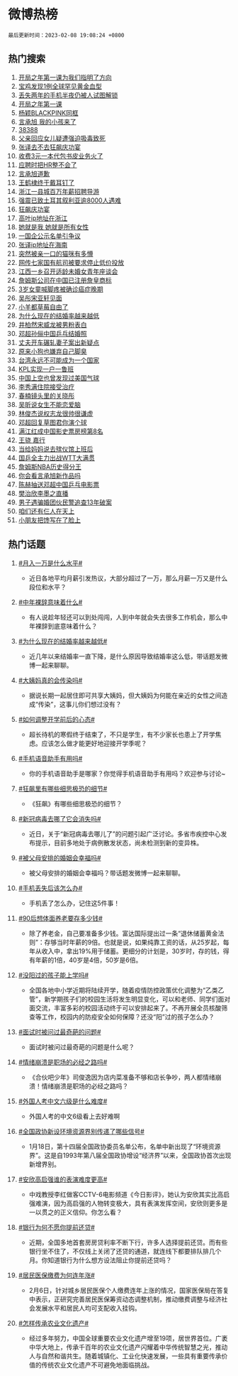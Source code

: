 # 微博热榜

`最后更新时间：2023-02-08 19:08:24 +0800`

## 热门搜索

1. [开局之年第一课为我们指明了方向](https://m.weibo.cn/search?containerid=100103type%3D1%26t%3D10%26q%3D%23%E5%BC%80%E5%B1%80%E4%B9%8B%E5%B9%B4%E7%AC%AC%E4%B8%80%E8%AF%BE%E4%B8%BA%E6%88%91%E4%BB%AC%E6%8C%87%E6%98%8E%E4%BA%86%E6%96%B9%E5%90%91%23&stream_entry_id=51&isnewpage=1&extparam=seat%3D1%26cate%3D10103%26pos%3D0%26filter_type%3Drealtimehot%26dgr%3D0%26stream_entry_id%3D51%26c_type%3D51%26display_time%3D1675854503%26pre_seqid%3D1675854011497026562204&luicode=10000011&lfid=106003type%253D25%2526t%253D3%2526disable_hot%253D1%2526filter_type%253Drealtimehot)
1. [宝鸡发现1例全球罕见黄金血型](https://m.weibo.cn/search?containerid=100103type%3D1%26t%3D10%26q%3D%23%E5%AE%9D%E9%B8%A1%E5%8F%91%E7%8E%B01%E4%BE%8B%E5%85%A8%E7%90%83%E7%BD%95%E8%A7%81%E9%BB%84%E9%87%91%E8%A1%80%E5%9E%8B%23&stream_entry_id=31&isnewpage=1&extparam=seat%3D1%26cate%3D5001%26q%3D%2523%25E5%25AE%259D%25E9%25B8%25A1%25E5%258F%2591%25E7%258E%25B01%25E4%25BE%258B%25E5%2585%25A8%25E7%2590%2583%25E7%25BD%2595%25E8%25A7%2581%25E9%25BB%2584%25E9%2587%2591%25E8%25A1%2580%25E5%259E%258B%2523%26filter_type%3Drealtimehot%26band_rank%3D1%26realpos%3D1%26lcate%3D5001%26dgr%3D0%26flag%3D2%26c_type%3D31%26stream_entry_id%3D31%26pos%3D0%26display_time%3D1675854503%26pre_seqid%3D1675854011497026562204&luicode=10000011&lfid=106003type%253D25%2526t%253D3%2526disable_hot%253D1%2526filter_type%253Drealtimehot)
1. [丢失两年的手机半夜仍被人试图解锁](https://m.weibo.cn/search?containerid=100103type%3D1%26t%3D10%26q%3D%23%E4%B8%A2%E5%A4%B1%E4%B8%A4%E5%B9%B4%E7%9A%84%E6%89%8B%E6%9C%BA%E5%8D%8A%E5%A4%9C%E4%BB%8D%E8%A2%AB%E4%BA%BA%E8%AF%95%E5%9B%BE%E8%A7%A3%E9%94%81%23&stream_entry_id=31&isnewpage=1&extparam=seat%3D1%26cate%3D5001%26q%3D%2523%25E4%25B8%25A2%25E5%25A4%25B1%25E4%25B8%25A4%25E5%25B9%25B4%25E7%259A%2584%25E6%2589%258B%25E6%259C%25BA%25E5%258D%258A%25E5%25A4%259C%25E4%25BB%258D%25E8%25A2%25AB%25E4%25BA%25BA%25E8%25AF%2595%25E5%259B%25BE%25E8%25A7%25A3%25E9%2594%2581%2523%26filter_type%3Drealtimehot%26band_rank%3D2%26realpos%3D2%26lcate%3D5001%26dgr%3D0%26flag%3D2%26c_type%3D31%26stream_entry_id%3D31%26pos%3D1%26display_time%3D1675854503%26pre_seqid%3D1675854011497026562204&luicode=10000011&lfid=106003type%253D25%2526t%253D3%2526disable_hot%253D1%2526filter_type%253Drealtimehot)
1. [开局之年第一课](https://m.weibo.cn/search?containerid=100103type%3D1%26t%3D10%26q%3D%23%E5%BC%80%E5%B1%80%E4%B9%8B%E5%B9%B4%E7%AC%AC%E4%B8%80%E8%AF%BE%23&stream_entry_id=31&isnewpage=1&extparam=seat%3D1%26cate%3D5001%26q%3D%2523%25E5%25BC%2580%25E5%25B1%2580%25E4%25B9%258B%25E5%25B9%25B4%25E7%25AC%25AC%25E4%25B8%2580%25E8%25AF%25BE%2523%26filter_type%3Drealtimehot%26band_rank%3D3%26realpos%3D3%26lcate%3D5001%26dgr%3D0%26flag%3D0%26c_type%3D31%26stream_entry_id%3D31%26pos%3D2%26display_time%3D1675854503%26pre_seqid%3D1675854011497026562204&luicode=10000011&lfid=106003type%253D25%2526t%253D3%2526disable_hot%253D1%2526filter_type%253Drealtimehot)
1. [杨颖BLACKPINK同框](https://m.weibo.cn/search?containerid=100103type%3D1%26t%3D10%26q%3D%23%E6%9D%A8%E9%A2%96BLACKPINK%E5%90%8C%E6%A1%86%23&stream_entry_id=31&isnewpage=1&extparam=seat%3D1%26cate%3D5001%26q%3D%2523%25E6%259D%25A8%25E9%25A2%2596BLACKPINK%25E5%2590%258C%25E6%25A1%2586%2523%26filter_type%3Drealtimehot%26band_rank%3D4%26realpos%3D4%26lcate%3D5001%26dgr%3D0%26flag%3D0%26c_type%3D31%26stream_entry_id%3D31%26pos%3D3%26display_time%3D1675854503%26pre_seqid%3D1675854011497026562204&luicode=10000011&lfid=106003type%253D25%2526t%253D3%2526disable_hot%253D1%2526filter_type%253Drealtimehot)
1. [言承旭 我的小孩来了](https://m.weibo.cn/search?containerid=100103type%3D1%26t%3D10%26q%3D%E8%A8%80%E6%89%BF%E6%97%AD+%E6%88%91%E7%9A%84%E5%B0%8F%E5%AD%A9%E6%9D%A5%E4%BA%86&stream_entry_id=31&isnewpage=1&extparam=seat%3D1%26cate%3D5001%26q%3D%25E8%25A8%2580%25E6%2589%25BF%25E6%2597%25AD%2520%25E6%2588%2591%25E7%259A%2584%25E5%25B0%258F%25E5%25AD%25A9%25E6%259D%25A5%25E4%25BA%2586%26filter_type%3Drealtimehot%26band_rank%3D5%26realpos%3D5%26lcate%3D5001%26dgr%3D0%26flag%3D2%26c_type%3D31%26stream_entry_id%3D31%26pos%3D4%26display_time%3D1675854503%26pre_seqid%3D1675854011497026562204&luicode=10000011&lfid=106003type%253D25%2526t%253D3%2526disable_hot%253D1%2526filter_type%253Drealtimehot)
1. [38388](https://m.weibo.cn/search?containerid=100103type%3D1%26t%3D10%26q%3D38388&stream_entry_id=31&isnewpage=1&extparam=seat%3D1%26cate%3D5001%26q%3D38388%26filter_type%3Drealtimehot%26band_rank%3D6%26realpos%3D6%26lcate%3D5001%26dgr%3D0%26flag%3D16%26c_type%3D31%26stream_entry_id%3D31%26pos%3D5%26display_time%3D1675854503%26pre_seqid%3D1675854011497026562204&luicode=10000011&lfid=106003type%253D25%2526t%253D3%2526disable_hot%253D1%2526filter_type%253Drealtimehot)
1. [父亲回应女儿疑遭强迫吸毒致死](https://m.weibo.cn/search?containerid=100103type%3D1%26t%3D10%26q%3D%23%E7%88%B6%E4%BA%B2%E5%9B%9E%E5%BA%94%E5%A5%B3%E5%84%BF%E7%96%91%E9%81%AD%E5%BC%BA%E8%BF%AB%E5%90%B8%E6%AF%92%E8%87%B4%E6%AD%BB%23&stream_entry_id=31&isnewpage=1&extparam=seat%3D1%26cate%3D5001%26q%3D%2523%25E7%2588%25B6%25E4%25BA%25B2%25E5%259B%259E%25E5%25BA%2594%25E5%25A5%25B3%25E5%2584%25BF%25E7%2596%2591%25E9%2581%25AD%25E5%25BC%25BA%25E8%25BF%25AB%25E5%2590%25B8%25E6%25AF%2592%25E8%2587%25B4%25E6%25AD%25BB%2523%26filter_type%3Drealtimehot%26band_rank%3D7%26realpos%3D7%26lcate%3D5001%26dgr%3D0%26flag%3D1%26c_type%3D31%26stream_entry_id%3D31%26pos%3D6%26display_time%3D1675854503%26pre_seqid%3D1675854011497026562204&luicode=10000011&lfid=106003type%253D25%2526t%253D3%2526disable_hot%253D1%2526filter_type%253Drealtimehot)
1. [张译去不去狂飙庆功宴](https://m.weibo.cn/search?containerid=100103type%3D1%26t%3D10%26q%3D%23%E5%BC%A0%E8%AF%91%E5%8E%BB%E4%B8%8D%E5%8E%BB%E7%8B%82%E9%A3%99%E5%BA%86%E5%8A%9F%E5%AE%B4%23&stream_entry_id=31&isnewpage=1&extparam=seat%3D1%26cate%3D5001%26q%3D%2523%25E5%25BC%25A0%25E8%25AF%2591%25E5%258E%25BB%25E4%25B8%258D%25E5%258E%25BB%25E7%258B%2582%25E9%25A3%2599%25E5%25BA%2586%25E5%258A%259F%25E5%25AE%25B4%2523%26filter_type%3Drealtimehot%26band_rank%3D8%26realpos%3D8%26lcate%3D5001%26dgr%3D0%26flag%3D0%26c_type%3D31%26stream_entry_id%3D31%26pos%3D7%26display_time%3D1675854503%26pre_seqid%3D1675854011497026562204&luicode=10000011&lfid=106003type%253D25%2526t%253D3%2526disable_hot%253D1%2526filter_type%253Drealtimehot)
1. [收费3元一本代包书皮业务火了](https://m.weibo.cn/search?containerid=100103type%3D1%26t%3D10%26q%3D%23%E6%94%B6%E8%B4%B93%E5%85%83%E4%B8%80%E6%9C%AC%E4%BB%A3%E5%8C%85%E4%B9%A6%E7%9A%AE%E4%B8%9A%E5%8A%A1%E7%81%AB%E4%BA%86%23&stream_entry_id=31&isnewpage=1&extparam=seat%3D1%26cate%3D5001%26q%3D%2523%25E6%2594%25B6%25E8%25B4%25B93%25E5%2585%2583%25E4%25B8%2580%25E6%259C%25AC%25E4%25BB%25A3%25E5%258C%2585%25E4%25B9%25A6%25E7%259A%25AE%25E4%25B8%259A%25E5%258A%25A1%25E7%2581%25AB%25E4%25BA%2586%2523%26filter_type%3Drealtimehot%26band_rank%3D9%26realpos%3D9%26lcate%3D5001%26dgr%3D0%26flag%3D0%26c_type%3D31%26stream_entry_id%3D31%26pos%3D8%26display_time%3D1675854503%26pre_seqid%3D1675854011497026562204&luicode=10000011&lfid=106003type%253D25%2526t%253D3%2526disable_hot%253D1%2526filter_type%253Drealtimehot)
1. [应聘时把HR整不会了](https://m.weibo.cn/search?containerid=100103type%3D1%26t%3D10%26q%3D%23%E5%BA%94%E8%81%98%E6%97%B6%E6%8A%8AHR%E6%95%B4%E4%B8%8D%E4%BC%9A%E4%BA%86%23&stream_entry_id=31&isnewpage=1&extparam=seat%3D1%26cate%3D5001%26q%3D%2523%25E5%25BA%2594%25E8%2581%2598%25E6%2597%25B6%25E6%258A%258AHR%25E6%2595%25B4%25E4%25B8%258D%25E4%25BC%259A%25E4%25BA%2586%2523%26filter_type%3Drealtimehot%26band_rank%3D10%26realpos%3D10%26lcate%3D5001%26dgr%3D0%26flag%3D1%26c_type%3D31%26stream_entry_id%3D31%26pos%3D9%26display_time%3D1675854503%26pre_seqid%3D1675854011497026562204&luicode=10000011&lfid=106003type%253D25%2526t%253D3%2526disable_hot%253D1%2526filter_type%253Drealtimehot)
1. [言承旭道歉](https://m.weibo.cn/search?containerid=100103type%3D1%26t%3D10%26q%3D%23%E8%A8%80%E6%89%BF%E6%97%AD%E9%81%93%E6%AD%89%23&stream_entry_id=31&isnewpage=1&extparam=seat%3D1%26cate%3D5001%26q%3D%2523%25E8%25A8%2580%25E6%2589%25BF%25E6%2597%25AD%25E9%2581%2593%25E6%25AD%2589%2523%26filter_type%3Drealtimehot%26band_rank%3D11%26realpos%3D11%26lcate%3D5001%26dgr%3D0%26flag%3D1%26c_type%3D31%26stream_entry_id%3D31%26pos%3D10%26display_time%3D1675854503%26pre_seqid%3D1675854011497026562204&luicode=10000011&lfid=106003type%253D25%2526t%253D3%2526disable_hot%253D1%2526filter_type%253Drealtimehot)
1. [王鹤棣终于戴耳钉了](https://m.weibo.cn/search?containerid=100103type%3D1%26t%3D10%26q%3D%23%E7%8E%8B%E9%B9%A4%E6%A3%A3%E7%BB%88%E4%BA%8E%E6%88%B4%E8%80%B3%E9%92%89%E4%BA%86%23&stream_entry_id=31&isnewpage=1&extparam=seat%3D1%26cate%3D5001%26q%3D%2523%25E7%258E%258B%25E9%25B9%25A4%25E6%25A3%25A3%25E7%25BB%2588%25E4%25BA%258E%25E6%2588%25B4%25E8%2580%25B3%25E9%2592%2589%25E4%25BA%2586%2523%26filter_type%3Drealtimehot%26band_rank%3D12%26realpos%3D12%26lcate%3D5001%26dgr%3D0%26flag%3D1%26c_type%3D31%26stream_entry_id%3D31%26pos%3D11%26display_time%3D1675854503%26pre_seqid%3D1675854011497026562204&luicode=10000011&lfid=106003type%253D25%2526t%253D3%2526disable_hot%253D1%2526filter_type%253Drealtimehot)
1. [浙江一县城百万年薪招聘导游](https://m.weibo.cn/search?containerid=100103type%3D1%26t%3D10%26q%3D%23%E6%B5%99%E6%B1%9F%E4%B8%80%E5%8E%BF%E5%9F%8E%E7%99%BE%E4%B8%87%E5%B9%B4%E8%96%AA%E6%8B%9B%E8%81%98%E5%AF%BC%E6%B8%B8%23&stream_entry_id=31&isnewpage=1&extparam=seat%3D1%26cate%3D5001%26q%3D%2523%25E6%25B5%2599%25E6%25B1%259F%25E4%25B8%2580%25E5%258E%25BF%25E5%259F%258E%25E7%2599%25BE%25E4%25B8%2587%25E5%25B9%25B4%25E8%2596%25AA%25E6%258B%259B%25E8%2581%2598%25E5%25AF%25BC%25E6%25B8%25B8%2523%26filter_type%3Drealtimehot%26band_rank%3D13%26realpos%3D13%26lcate%3D5001%26dgr%3D0%26flag%3D1%26c_type%3D31%26stream_entry_id%3D31%26pos%3D12%26display_time%3D1675854503%26pre_seqid%3D1675854011497026562204&luicode=10000011&lfid=106003type%253D25%2526t%253D3%2526disable_hot%253D1%2526filter_type%253Drealtimehot)
1. [强震已致土耳其叙利亚逾8000人遇难](https://m.weibo.cn/search?containerid=100103type%3D1%26t%3D10%26q%3D%23%E5%BC%BA%E9%9C%87%E5%B7%B2%E8%87%B4%E5%9C%9F%E8%80%B3%E5%85%B6%E5%8F%99%E5%88%A9%E4%BA%9A%E9%80%BE8000%E4%BA%BA%E9%81%87%E9%9A%BE%23&stream_entry_id=31&isnewpage=1&extparam=seat%3D1%26cate%3D5001%26q%3D%2523%25E5%25BC%25BA%25E9%259C%2587%25E5%25B7%25B2%25E8%2587%25B4%25E5%259C%259F%25E8%2580%25B3%25E5%2585%25B6%25E5%258F%2599%25E5%2588%25A9%25E4%25BA%259A%25E9%2580%25BE8000%25E4%25BA%25BA%25E9%2581%2587%25E9%259A%25BE%2523%26filter_type%3Drealtimehot%26band_rank%3D14%26realpos%3D14%26lcate%3D5001%26dgr%3D0%26flag%3D0%26c_type%3D31%26stream_entry_id%3D31%26pos%3D13%26display_time%3D1675854503%26pre_seqid%3D1675854011497026562204&luicode=10000011&lfid=106003type%253D25%2526t%253D3%2526disable_hot%253D1%2526filter_type%253Drealtimehot)
1. [狂飙庆功宴](https://m.weibo.cn/search?containerid=100103type%3D1%26t%3D10%26q%3D%23%E7%8B%82%E9%A3%99%E5%BA%86%E5%8A%9F%E5%AE%B4%23&stream_entry_id=31&isnewpage=1&extparam=seat%3D1%26cate%3D5001%26q%3D%2523%25E7%258B%2582%25E9%25A3%2599%25E5%25BA%2586%25E5%258A%259F%25E5%25AE%25B4%2523%26filter_type%3Drealtimehot%26band_rank%3D15%26realpos%3D15%26lcate%3D5001%26dgr%3D0%26flag%3D2%26c_type%3D31%26stream_entry_id%3D31%26pos%3D14%26display_time%3D1675854503%26pre_seqid%3D1675854011497026562204&luicode=10000011&lfid=106003type%253D25%2526t%253D3%2526disable_hot%253D1%2526filter_type%253Drealtimehot)
1. [高叶ip地址在浙江](https://m.weibo.cn/search?containerid=100103type%3D1%26t%3D10%26q%3D%23%E9%AB%98%E5%8F%B6ip%E5%9C%B0%E5%9D%80%E5%9C%A8%E6%B5%99%E6%B1%9F%23&stream_entry_id=31&isnewpage=1&extparam=seat%3D1%26cate%3D5001%26q%3D%2523%25E9%25AB%2598%25E5%258F%25B6ip%25E5%259C%25B0%25E5%259D%2580%25E5%259C%25A8%25E6%25B5%2599%25E6%25B1%259F%2523%26filter_type%3Drealtimehot%26band_rank%3D16%26realpos%3D16%26lcate%3D5001%26dgr%3D0%26flag%3D1%26c_type%3D31%26stream_entry_id%3D31%26pos%3D15%26display_time%3D1675854503%26pre_seqid%3D1675854011497026562204&luicode=10000011&lfid=106003type%253D25%2526t%253D3%2526disable_hot%253D1%2526filter_type%253Drealtimehot)
1. [她就是我 她就是所有女性](https://m.weibo.cn/search?containerid=100103type%3D1%26t%3D10%26q%3D%E5%A5%B9%E5%B0%B1%E6%98%AF%E6%88%91+%E5%A5%B9%E5%B0%B1%E6%98%AF%E6%89%80%E6%9C%89%E5%A5%B3%E6%80%A7&stream_entry_id=31&isnewpage=1&extparam=seat%3D1%26cate%3D5001%26q%3D%25E5%25A5%25B9%25E5%25B0%25B1%25E6%2598%25AF%25E6%2588%2591%2520%25E5%25A5%25B9%25E5%25B0%25B1%25E6%2598%25AF%25E6%2589%2580%25E6%259C%2589%25E5%25A5%25B3%25E6%2580%25A7%26filter_type%3Drealtimehot%26band_rank%3D17%26realpos%3D17%26lcate%3D5001%26dgr%3D0%26flag%3D0%26c_type%3D31%26stream_entry_id%3D31%26pos%3D16%26display_time%3D1675854503%26pre_seqid%3D1675854011497026562204&luicode=10000011&lfid=106003type%253D25%2526t%253D3%2526disable_hot%253D1%2526filter_type%253Drealtimehot)
1. [一国企公示名单引争议](https://m.weibo.cn/search?containerid=100103type%3D1%26t%3D10%26q%3D%23%E4%B8%80%E5%9B%BD%E4%BC%81%E5%85%AC%E7%A4%BA%E5%90%8D%E5%8D%95%E5%BC%95%E4%BA%89%E8%AE%AE%23&stream_entry_id=31&isnewpage=1&extparam=seat%3D1%26cate%3D5001%26q%3D%2523%25E4%25B8%2580%25E5%259B%25BD%25E4%25BC%2581%25E5%2585%25AC%25E7%25A4%25BA%25E5%2590%258D%25E5%258D%2595%25E5%25BC%2595%25E4%25BA%2589%25E8%25AE%25AE%2523%26filter_type%3Drealtimehot%26band_rank%3D18%26realpos%3D18%26lcate%3D5001%26dgr%3D0%26flag%3D0%26c_type%3D31%26stream_entry_id%3D31%26pos%3D17%26display_time%3D1675854503%26pre_seqid%3D1675854011497026562204&luicode=10000011&lfid=106003type%253D25%2526t%253D3%2526disable_hot%253D1%2526filter_type%253Drealtimehot)
1. [张译ip地址在海南](https://m.weibo.cn/search?containerid=100103type%3D1%26t%3D10%26q%3D%23%E5%BC%A0%E8%AF%91ip%E5%9C%B0%E5%9D%80%E5%9C%A8%E6%B5%B7%E5%8D%97%23&stream_entry_id=31&isnewpage=1&extparam=seat%3D1%26cate%3D5001%26q%3D%2523%25E5%25BC%25A0%25E8%25AF%2591ip%25E5%259C%25B0%25E5%259D%2580%25E5%259C%25A8%25E6%25B5%25B7%25E5%258D%2597%2523%26filter_type%3Drealtimehot%26band_rank%3D19%26realpos%3D19%26lcate%3D5001%26dgr%3D0%26flag%3D0%26c_type%3D31%26stream_entry_id%3D31%26pos%3D18%26display_time%3D1675854503%26pre_seqid%3D1675854011497026562204&luicode=10000011&lfid=106003type%253D25%2526t%253D3%2526disable_hot%253D1%2526filter_type%253Drealtimehot)
1. [突然被亲一口的猫咪有多懵](https://m.weibo.cn/search?containerid=100103type%3D1%26t%3D10%26q%3D%23%E7%AA%81%E7%84%B6%E8%A2%AB%E4%BA%B2%E4%B8%80%E5%8F%A3%E7%9A%84%E7%8C%AB%E5%92%AA%E6%9C%89%E5%A4%9A%E6%87%B5%23&stream_entry_id=31&isnewpage=1&extparam=seat%3D1%26cate%3D5001%26q%3D%2523%25E7%25AA%2581%25E7%2584%25B6%25E8%25A2%25AB%25E4%25BA%25B2%25E4%25B8%2580%25E5%258F%25A3%25E7%259A%2584%25E7%258C%25AB%25E5%2592%25AA%25E6%259C%2589%25E5%25A4%259A%25E6%2587%25B5%2523%26filter_type%3Drealtimehot%26band_rank%3D20%26realpos%3D20%26lcate%3D5001%26dgr%3D0%26flag%3D0%26c_type%3D31%26stream_entry_id%3D31%26pos%3D19%26display_time%3D1675854503%26pre_seqid%3D1675854011497026562204&luicode=10000011&lfid=106003type%253D25%2526t%253D3%2526disable_hot%253D1%2526filter_type%253Drealtimehot)
1. [网传七家国有航司被要求停止低价投放](https://m.weibo.cn/search?containerid=100103type%3D1%26t%3D10%26q%3D%23%E7%BD%91%E4%BC%A0%E4%B8%83%E5%AE%B6%E5%9B%BD%E6%9C%89%E8%88%AA%E5%8F%B8%E8%A2%AB%E8%A6%81%E6%B1%82%E5%81%9C%E6%AD%A2%E4%BD%8E%E4%BB%B7%E6%8A%95%E6%94%BE%23&stream_entry_id=31&isnewpage=1&extparam=seat%3D1%26cate%3D5001%26q%3D%2523%25E7%25BD%2591%25E4%25BC%25A0%25E4%25B8%2583%25E5%25AE%25B6%25E5%259B%25BD%25E6%259C%2589%25E8%2588%25AA%25E5%258F%25B8%25E8%25A2%25AB%25E8%25A6%2581%25E6%25B1%2582%25E5%2581%259C%25E6%25AD%25A2%25E4%25BD%258E%25E4%25BB%25B7%25E6%258A%2595%25E6%2594%25BE%2523%26filter_type%3Drealtimehot%26band_rank%3D21%26realpos%3D21%26lcate%3D5001%26dgr%3D0%26flag%3D0%26c_type%3D31%26stream_entry_id%3D31%26pos%3D20%26display_time%3D1675854503%26pre_seqid%3D1675854011497026562204&luicode=10000011&lfid=106003type%253D25%2526t%253D3%2526disable_hot%253D1%2526filter_type%253Drealtimehot)
1. [江西一乡召开适龄未婚女青年座谈会](https://m.weibo.cn/search?containerid=100103type%3D1%26t%3D10%26q%3D%23%E6%B1%9F%E8%A5%BF%E4%B8%80%E4%B9%A1%E5%8F%AC%E5%BC%80%E9%80%82%E9%BE%84%E6%9C%AA%E5%A9%9A%E5%A5%B3%E9%9D%92%E5%B9%B4%E5%BA%A7%E8%B0%88%E4%BC%9A%23&stream_entry_id=31&isnewpage=1&extparam=seat%3D1%26cate%3D5001%26q%3D%2523%25E6%25B1%259F%25E8%25A5%25BF%25E4%25B8%2580%25E4%25B9%25A1%25E5%258F%25AC%25E5%25BC%2580%25E9%2580%2582%25E9%25BE%2584%25E6%259C%25AA%25E5%25A9%259A%25E5%25A5%25B3%25E9%259D%2592%25E5%25B9%25B4%25E5%25BA%25A7%25E8%25B0%2588%25E4%25BC%259A%2523%26filter_type%3Drealtimehot%26band_rank%3D22%26realpos%3D22%26lcate%3D5001%26dgr%3D0%26flag%3D1%26c_type%3D31%26stream_entry_id%3D31%26pos%3D21%26display_time%3D1675854503%26pre_seqid%3D1675854011497026562204&luicode=10000011&lfid=106003type%253D25%2526t%253D3%2526disable_hot%253D1%2526filter_type%253Drealtimehot)
1. [詹姆斯公司在中国已注册詹皇商标](https://m.weibo.cn/search?containerid=100103type%3D1%26t%3D10%26q%3D%23%E8%A9%B9%E5%A7%86%E6%96%AF%E5%85%AC%E5%8F%B8%E5%9C%A8%E4%B8%AD%E5%9B%BD%E5%B7%B2%E6%B3%A8%E5%86%8C%E8%A9%B9%E7%9A%87%E5%95%86%E6%A0%87%23&stream_entry_id=31&isnewpage=1&extparam=seat%3D1%26cate%3D5001%26q%3D%2523%25E8%25A9%25B9%25E5%25A7%2586%25E6%2596%25AF%25E5%2585%25AC%25E5%258F%25B8%25E5%259C%25A8%25E4%25B8%25AD%25E5%259B%25BD%25E5%25B7%25B2%25E6%25B3%25A8%25E5%2586%258C%25E8%25A9%25B9%25E7%259A%2587%25E5%2595%2586%25E6%25A0%2587%2523%26filter_type%3Drealtimehot%26band_rank%3D23%26realpos%3D23%26lcate%3D5001%26dgr%3D0%26flag%3D0%26c_type%3D31%26stream_entry_id%3D31%26pos%3D22%26display_time%3D1675854503%26pre_seqid%3D1675854011497026562204&luicode=10000011&lfid=106003type%253D25%2526t%253D3%2526disable_hot%253D1%2526filter_type%253Drealtimehot)
1. [3岁女童喊脚疼被确诊癌症晚期](https://m.weibo.cn/search?containerid=100103type%3D1%26t%3D10%26q%3D%233%E5%B2%81%E5%A5%B3%E7%AB%A5%E5%96%8A%E8%84%9A%E7%96%BC%E8%A2%AB%E7%A1%AE%E8%AF%8A%E7%99%8C%E7%97%87%E6%99%9A%E6%9C%9F%23&stream_entry_id=31&isnewpage=1&extparam=seat%3D1%26cate%3D5001%26q%3D%25233%25E5%25B2%2581%25E5%25A5%25B3%25E7%25AB%25A5%25E5%2596%258A%25E8%2584%259A%25E7%2596%25BC%25E8%25A2%25AB%25E7%25A1%25AE%25E8%25AF%258A%25E7%2599%258C%25E7%2597%2587%25E6%2599%259A%25E6%259C%259F%2523%26filter_type%3Drealtimehot%26band_rank%3D24%26realpos%3D24%26lcate%3D5001%26dgr%3D0%26flag%3D2%26c_type%3D31%26stream_entry_id%3D31%26pos%3D23%26display_time%3D1675854503%26pre_seqid%3D1675854011497026562204&luicode=10000011&lfid=106003type%253D25%2526t%253D3%2526disable_hot%253D1%2526filter_type%253Drealtimehot)
1. [吴彤宋亚轩见面](https://m.weibo.cn/search?containerid=100103type%3D1%26t%3D10%26q%3D%23%E5%90%B4%E5%BD%A4%E5%AE%8B%E4%BA%9A%E8%BD%A9%E8%A7%81%E9%9D%A2%23&stream_entry_id=31&isnewpage=1&extparam=seat%3D1%26cate%3D5001%26q%3D%2523%25E5%2590%25B4%25E5%25BD%25A4%25E5%25AE%258B%25E4%25BA%259A%25E8%25BD%25A9%25E8%25A7%2581%25E9%259D%25A2%2523%26filter_type%3Drealtimehot%26band_rank%3D25%26realpos%3D25%26lcate%3D5001%26dgr%3D0%26flag%3D0%26c_type%3D31%26stream_entry_id%3D31%26pos%3D24%26display_time%3D1675854503%26pre_seqid%3D1675854011497026562204&luicode=10000011&lfid=106003type%253D25%2526t%253D3%2526disable_hot%253D1%2526filter_type%253Drealtimehot)
1. [小羊都草莓自由了](https://m.weibo.cn/search?containerid=100103type%3D1%26t%3D10%26q%3D%23%E5%B0%8F%E7%BE%8A%E9%83%BD%E8%8D%89%E8%8E%93%E8%87%AA%E7%94%B1%E4%BA%86%23&stream_entry_id=31&isnewpage=1&extparam=seat%3D1%26cate%3D5001%26q%3D%2523%25E5%25B0%258F%25E7%25BE%258A%25E9%2583%25BD%25E8%258D%2589%25E8%258E%2593%25E8%2587%25AA%25E7%2594%25B1%25E4%25BA%2586%2523%26filter_type%3Drealtimehot%26band_rank%3D26%26realpos%3D26%26lcate%3D5001%26dgr%3D0%26flag%3D1%26c_type%3D31%26stream_entry_id%3D31%26pos%3D25%26display_time%3D1675854503%26pre_seqid%3D1675854011497026562204&luicode=10000011&lfid=106003type%253D25%2526t%253D3%2526disable_hot%253D1%2526filter_type%253Drealtimehot)
1. [为什么现在的结婚率越来越低](https://m.weibo.cn/search?containerid=100103type%3D1%26t%3D10%26q%3D%23%E4%B8%BA%E4%BB%80%E4%B9%88%E7%8E%B0%E5%9C%A8%E7%9A%84%E7%BB%93%E5%A9%9A%E7%8E%87%E8%B6%8A%E6%9D%A5%E8%B6%8A%E4%BD%8E%23&stream_entry_id=31&isnewpage=1&extparam=seat%3D1%26cate%3D5001%26q%3D%2523%25E4%25B8%25BA%25E4%25BB%2580%25E4%25B9%2588%25E7%258E%25B0%25E5%259C%25A8%25E7%259A%2584%25E7%25BB%2593%25E5%25A9%259A%25E7%258E%2587%25E8%25B6%258A%25E6%259D%25A5%25E8%25B6%258A%25E4%25BD%258E%2523%26filter_type%3Drealtimehot%26band_rank%3D27%26realpos%3D27%26lcate%3D5001%26dgr%3D0%26flag%3D0%26c_type%3D31%26stream_entry_id%3D31%26pos%3D26%26display_time%3D1675854503%26pre_seqid%3D1675854011497026562204&luicode=10000011&lfid=106003type%253D25%2526t%253D3%2526disable_hot%253D1%2526filter_type%253Drealtimehot)
1. [井柏然宋威龙被男粉表白](https://m.weibo.cn/search?containerid=100103type%3D1%26t%3D10%26q%3D%23%E4%BA%95%E6%9F%8F%E7%84%B6%E5%AE%8B%E5%A8%81%E9%BE%99%E8%A2%AB%E7%94%B7%E7%B2%89%E8%A1%A8%E7%99%BD%23&stream_entry_id=31&isnewpage=1&extparam=seat%3D1%26cate%3D5001%26q%3D%2523%25E4%25BA%2595%25E6%259F%258F%25E7%2584%25B6%25E5%25AE%258B%25E5%25A8%2581%25E9%25BE%2599%25E8%25A2%25AB%25E7%2594%25B7%25E7%25B2%2589%25E8%25A1%25A8%25E7%2599%25BD%2523%26filter_type%3Drealtimehot%26band_rank%3D28%26realpos%3D28%26lcate%3D5001%26dgr%3D0%26flag%3D0%26c_type%3D31%26stream_entry_id%3D31%26pos%3D27%26display_time%3D1675854503%26pre_seqid%3D1675854011497026562204&luicode=10000011&lfid=106003type%253D25%2526t%253D3%2526disable_hot%253D1%2526filter_type%253Drealtimehot)
1. [邓超孙俪中国乒乓结婚照](https://m.weibo.cn/search?containerid=100103type%3D1%26t%3D10%26q%3D%23%E9%82%93%E8%B6%85%E5%AD%99%E4%BF%AA%E4%B8%AD%E5%9B%BD%E4%B9%92%E4%B9%93%E7%BB%93%E5%A9%9A%E7%85%A7%23&stream_entry_id=31&isnewpage=1&extparam=seat%3D1%26cate%3D5001%26q%3D%2523%25E9%2582%2593%25E8%25B6%2585%25E5%25AD%2599%25E4%25BF%25AA%25E4%25B8%25AD%25E5%259B%25BD%25E4%25B9%2592%25E4%25B9%2593%25E7%25BB%2593%25E5%25A9%259A%25E7%2585%25A7%2523%26filter_type%3Drealtimehot%26band_rank%3D29%26realpos%3D29%26lcate%3D5001%26dgr%3D0%26flag%3D0%26c_type%3D31%26stream_entry_id%3D31%26pos%3D28%26display_time%3D1675854503%26pre_seqid%3D1675854011497026562204&luicode=10000011&lfid=106003type%253D25%2526t%253D3%2526disable_hot%253D1%2526filter_type%253Drealtimehot)
1. [丈夫开车碾轧妻子案出新疑点](https://m.weibo.cn/search?containerid=100103type%3D1%26t%3D10%26q%3D%23%E4%B8%88%E5%A4%AB%E5%BC%80%E8%BD%A6%E7%A2%BE%E8%BD%A7%E5%A6%BB%E5%AD%90%E6%A1%88%E5%87%BA%E6%96%B0%E7%96%91%E7%82%B9%23&stream_entry_id=31&isnewpage=1&extparam=seat%3D1%26cate%3D5001%26q%3D%2523%25E4%25B8%2588%25E5%25A4%25AB%25E5%25BC%2580%25E8%25BD%25A6%25E7%25A2%25BE%25E8%25BD%25A7%25E5%25A6%25BB%25E5%25AD%2590%25E6%25A1%2588%25E5%2587%25BA%25E6%2596%25B0%25E7%2596%2591%25E7%2582%25B9%2523%26filter_type%3Drealtimehot%26band_rank%3D30%26realpos%3D30%26lcate%3D5001%26dgr%3D0%26flag%3D0%26c_type%3D31%26stream_entry_id%3D31%26pos%3D29%26display_time%3D1675854503%26pre_seqid%3D1675854011497026562204&luicode=10000011&lfid=106003type%253D25%2526t%253D3%2526disable_hot%253D1%2526filter_type%253Drealtimehot)
1. [原来小狗也嫌弃自己脚臭](https://m.weibo.cn/search?containerid=100103type%3D1%26t%3D10%26q%3D%23%E5%8E%9F%E6%9D%A5%E5%B0%8F%E7%8B%97%E4%B9%9F%E5%AB%8C%E5%BC%83%E8%87%AA%E5%B7%B1%E8%84%9A%E8%87%AD%23&stream_entry_id=31&isnewpage=1&extparam=seat%3D1%26cate%3D5001%26q%3D%2523%25E5%258E%259F%25E6%259D%25A5%25E5%25B0%258F%25E7%258B%2597%25E4%25B9%259F%25E5%25AB%258C%25E5%25BC%2583%25E8%2587%25AA%25E5%25B7%25B1%25E8%2584%259A%25E8%2587%25AD%2523%26filter_type%3Drealtimehot%26band_rank%3D31%26realpos%3D31%26lcate%3D5001%26dgr%3D0%26flag%3D0%26c_type%3D31%26stream_entry_id%3D31%26pos%3D30%26display_time%3D1675854503%26pre_seqid%3D1675854011497026562204&luicode=10000011&lfid=106003type%253D25%2526t%253D3%2526disable_hot%253D1%2526filter_type%253Drealtimehot)
1. [台湾永远不可能成为一个国家](https://m.weibo.cn/search?containerid=100103type%3D1%26t%3D10%26q%3D%23%E5%8F%B0%E6%B9%BE%E6%B0%B8%E8%BF%9C%E4%B8%8D%E5%8F%AF%E8%83%BD%E6%88%90%E4%B8%BA%E4%B8%80%E4%B8%AA%E5%9B%BD%E5%AE%B6%23&stream_entry_id=31&isnewpage=1&extparam=seat%3D1%26cate%3D5001%26q%3D%2523%25E5%258F%25B0%25E6%25B9%25BE%25E6%25B0%25B8%25E8%25BF%259C%25E4%25B8%258D%25E5%258F%25AF%25E8%2583%25BD%25E6%2588%2590%25E4%25B8%25BA%25E4%25B8%2580%25E4%25B8%25AA%25E5%259B%25BD%25E5%25AE%25B6%2523%26filter_type%3Drealtimehot%26band_rank%3D32%26realpos%3D32%26lcate%3D5001%26dgr%3D0%26flag%3D0%26c_type%3D31%26stream_entry_id%3D31%26pos%3D31%26display_time%3D1675854503%26pre_seqid%3D1675854011497026562204&luicode=10000011&lfid=106003type%253D25%2526t%253D3%2526disable_hot%253D1%2526filter_type%253Drealtimehot)
1. [KPL实现一户一鲁班](https://m.weibo.cn/search?containerid=100103type%3D1%26t%3D10%26q%3D%23KPL%E5%AE%9E%E7%8E%B0%E4%B8%80%E6%88%B7%E4%B8%80%E9%B2%81%E7%8F%AD%23&stream_entry_id=31&isnewpage=1&extparam=seat%3D1%26cate%3D5001%26q%3D%2523KPL%25E5%25AE%259E%25E7%258E%25B0%25E4%25B8%2580%25E6%2588%25B7%25E4%25B8%2580%25E9%25B2%2581%25E7%258F%25AD%2523%26filter_type%3Drealtimehot%26band_rank%3D33%26realpos%3D33%26lcate%3D5001%26dgr%3D0%26flag%3D1%26c_type%3D31%26stream_entry_id%3D31%26pos%3D32%26display_time%3D1675854503%26pre_seqid%3D1675854011497026562204&luicode=10000011&lfid=106003type%253D25%2526t%253D3%2526disable_hot%253D1%2526filter_type%253Drealtimehot)
1. [中国上空也曾发现过美国气球](https://m.weibo.cn/search?containerid=100103type%3D1%26t%3D10%26q%3D%23%E4%B8%AD%E5%9B%BD%E4%B8%8A%E7%A9%BA%E4%B9%9F%E6%9B%BE%E5%8F%91%E7%8E%B0%E8%BF%87%E7%BE%8E%E5%9B%BD%E6%B0%94%E7%90%83%23&stream_entry_id=31&isnewpage=1&extparam=seat%3D1%26cate%3D5001%26q%3D%2523%25E4%25B8%25AD%25E5%259B%25BD%25E4%25B8%258A%25E7%25A9%25BA%25E4%25B9%259F%25E6%259B%25BE%25E5%258F%2591%25E7%258E%25B0%25E8%25BF%2587%25E7%25BE%258E%25E5%259B%25BD%25E6%25B0%2594%25E7%2590%2583%2523%26filter_type%3Drealtimehot%26band_rank%3D34%26realpos%3D34%26lcate%3D5001%26dgr%3D0%26flag%3D0%26c_type%3D31%26stream_entry_id%3D31%26pos%3D33%26display_time%3D1675854503%26pre_seqid%3D1675854011497026562204&luicode=10000011&lfid=106003type%253D25%2526t%253D3%2526disable_hot%253D1%2526filter_type%253Drealtimehot)
1. [李秀满住院接受治疗](https://m.weibo.cn/search?containerid=100103type%3D1%26t%3D10%26q%3D%23%E6%9D%8E%E7%A7%80%E6%BB%A1%E4%BD%8F%E9%99%A2%E6%8E%A5%E5%8F%97%E6%B2%BB%E7%96%97%23&stream_entry_id=31&isnewpage=1&extparam=seat%3D1%26cate%3D5001%26q%3D%2523%25E6%259D%258E%25E7%25A7%2580%25E6%25BB%25A1%25E4%25BD%258F%25E9%2599%25A2%25E6%258E%25A5%25E5%258F%2597%25E6%25B2%25BB%25E7%2596%2597%2523%26filter_type%3Drealtimehot%26band_rank%3D35%26realpos%3D35%26lcate%3D5001%26dgr%3D0%26flag%3D0%26c_type%3D31%26stream_entry_id%3D31%26pos%3D34%26display_time%3D1675854503%26pre_seqid%3D1675854011497026562204&luicode=10000011&lfid=106003type%253D25%2526t%253D3%2526disable_hot%253D1%2526filter_type%253Drealtimehot)
1. [春楠镜头里的关晓彤](https://m.weibo.cn/search?containerid=100103type%3D1%26t%3D10%26q%3D%23%E6%98%A5%E6%A5%A0%E9%95%9C%E5%A4%B4%E9%87%8C%E7%9A%84%E5%85%B3%E6%99%93%E5%BD%A4%23&stream_entry_id=31&isnewpage=1&extparam=seat%3D1%26cate%3D5001%26q%3D%2523%25E6%2598%25A5%25E6%25A5%25A0%25E9%2595%259C%25E5%25A4%25B4%25E9%2587%258C%25E7%259A%2584%25E5%2585%25B3%25E6%2599%2593%25E5%25BD%25A4%2523%26filter_type%3Drealtimehot%26band_rank%3D36%26realpos%3D36%26lcate%3D5001%26dgr%3D0%26flag%3D0%26c_type%3D31%26stream_entry_id%3D31%26pos%3D35%26display_time%3D1675854503%26pre_seqid%3D1675854011497026562204&luicode=10000011&lfid=106003type%253D25%2526t%253D3%2526disable_hot%253D1%2526filter_type%253Drealtimehot)
1. [吴昕说女生不能恋爱脑](https://m.weibo.cn/search?containerid=100103type%3D1%26t%3D10%26q%3D%23%E5%90%B4%E6%98%95%E8%AF%B4%E5%A5%B3%E7%94%9F%E4%B8%8D%E8%83%BD%E6%81%8B%E7%88%B1%E8%84%91%23&stream_entry_id=31&isnewpage=1&extparam=seat%3D1%26cate%3D5001%26q%3D%2523%25E5%2590%25B4%25E6%2598%2595%25E8%25AF%25B4%25E5%25A5%25B3%25E7%2594%259F%25E4%25B8%258D%25E8%2583%25BD%25E6%2581%258B%25E7%2588%25B1%25E8%2584%2591%2523%26filter_type%3Drealtimehot%26band_rank%3D37%26realpos%3D37%26lcate%3D5001%26dgr%3D0%26flag%3D1%26c_type%3D31%26stream_entry_id%3D31%26pos%3D36%26display_time%3D1675854503%26pre_seqid%3D1675854011497026562204&luicode=10000011&lfid=106003type%253D25%2526t%253D3%2526disable_hot%253D1%2526filter_type%253Drealtimehot)
1. [林俊杰说权志龙很帅很谦虚](https://m.weibo.cn/search?containerid=100103type%3D1%26t%3D10%26q%3D%23%E6%9E%97%E4%BF%8A%E6%9D%B0%E8%AF%B4%E6%9D%83%E5%BF%97%E9%BE%99%E5%BE%88%E5%B8%85%E5%BE%88%E8%B0%A6%E8%99%9A%23&stream_entry_id=31&isnewpage=1&extparam=seat%3D1%26cate%3D5001%26q%3D%2523%25E6%259E%2597%25E4%25BF%258A%25E6%259D%25B0%25E8%25AF%25B4%25E6%259D%2583%25E5%25BF%2597%25E9%25BE%2599%25E5%25BE%2588%25E5%25B8%2585%25E5%25BE%2588%25E8%25B0%25A6%25E8%2599%259A%2523%26filter_type%3Drealtimehot%26band_rank%3D38%26realpos%3D38%26lcate%3D5001%26dgr%3D0%26flag%3D0%26c_type%3D31%26stream_entry_id%3D31%26pos%3D37%26display_time%3D1675854503%26pre_seqid%3D1675854011497026562204&luicode=10000011&lfid=106003type%253D25%2526t%253D3%2526disable_hot%253D1%2526filter_type%253Drealtimehot)
1. [邓超回复草图君你演个球](https://m.weibo.cn/search?containerid=100103type%3D1%26t%3D10%26q%3D%23%E9%82%93%E8%B6%85%E5%9B%9E%E5%A4%8D%E8%8D%89%E5%9B%BE%E5%90%9B%E4%BD%A0%E6%BC%94%E4%B8%AA%E7%90%83%23&stream_entry_id=31&isnewpage=1&extparam=seat%3D1%26cate%3D5001%26q%3D%2523%25E9%2582%2593%25E8%25B6%2585%25E5%259B%259E%25E5%25A4%258D%25E8%258D%2589%25E5%259B%25BE%25E5%2590%259B%25E4%25BD%25A0%25E6%25BC%2594%25E4%25B8%25AA%25E7%2590%2583%2523%26filter_type%3Drealtimehot%26band_rank%3D39%26realpos%3D39%26lcate%3D5001%26dgr%3D0%26flag%3D0%26c_type%3D31%26stream_entry_id%3D31%26pos%3D38%26display_time%3D1675854503%26pre_seqid%3D1675854011497026562204&luicode=10000011&lfid=106003type%253D25%2526t%253D3%2526disable_hot%253D1%2526filter_type%253Drealtimehot)
1. [满江红成中国影史票房榜第8名](https://m.weibo.cn/search?containerid=100103type%3D1%26t%3D10%26q%3D%23%E6%BB%A1%E6%B1%9F%E7%BA%A2%E6%88%90%E4%B8%AD%E5%9B%BD%E5%BD%B1%E5%8F%B2%E7%A5%A8%E6%88%BF%E6%A6%9C%E7%AC%AC8%E5%90%8D%23&stream_entry_id=31&isnewpage=1&extparam=seat%3D1%26cate%3D5001%26q%3D%2523%25E6%25BB%25A1%25E6%25B1%259F%25E7%25BA%25A2%25E6%2588%2590%25E4%25B8%25AD%25E5%259B%25BD%25E5%25BD%25B1%25E5%258F%25B2%25E7%25A5%25A8%25E6%2588%25BF%25E6%25A6%259C%25E7%25AC%25AC8%25E5%2590%258D%2523%26filter_type%3Drealtimehot%26band_rank%3D40%26realpos%3D40%26lcate%3D5001%26dgr%3D0%26flag%3D0%26c_type%3D31%26stream_entry_id%3D31%26pos%3D39%26display_time%3D1675854503%26pre_seqid%3D1675854011497026562204&luicode=10000011&lfid=106003type%253D25%2526t%253D3%2526disable_hot%253D1%2526filter_type%253Drealtimehot)
1. [王骁 嘉行](https://m.weibo.cn/search?containerid=100103type%3D1%26t%3D10%26q%3D%E7%8E%8B%E9%AA%81+%E5%98%89%E8%A1%8C&stream_entry_id=31&isnewpage=1&extparam=seat%3D1%26cate%3D5001%26q%3D%25E7%258E%258B%25E9%25AA%2581%2520%25E5%2598%2589%25E8%25A1%258C%26filter_type%3Drealtimehot%26band_rank%3D41%26realpos%3D41%26lcate%3D5001%26dgr%3D0%26flag%3D0%26c_type%3D31%26stream_entry_id%3D31%26pos%3D40%26display_time%3D1675854503%26pre_seqid%3D1675854011497026562204&luicode=10000011&lfid=106003type%253D25%2526t%253D3%2526disable_hot%253D1%2526filter_type%253Drealtimehot)
1. [当给妈妈说去殡仪馆上班后](https://m.weibo.cn/search?containerid=100103type%3D1%26t%3D10%26q%3D%23%E5%BD%93%E7%BB%99%E5%A6%88%E5%A6%88%E8%AF%B4%E5%8E%BB%E6%AE%A1%E4%BB%AA%E9%A6%86%E4%B8%8A%E7%8F%AD%E5%90%8E%23&stream_entry_id=31&isnewpage=1&extparam=seat%3D1%26cate%3D5001%26q%3D%2523%25E5%25BD%2593%25E7%25BB%2599%25E5%25A6%2588%25E5%25A6%2588%25E8%25AF%25B4%25E5%258E%25BB%25E6%25AE%25A1%25E4%25BB%25AA%25E9%25A6%2586%25E4%25B8%258A%25E7%258F%25AD%25E5%2590%258E%2523%26filter_type%3Drealtimehot%26band_rank%3D42%26realpos%3D42%26lcate%3D5001%26dgr%3D0%26flag%3D0%26c_type%3D31%26stream_entry_id%3D31%26pos%3D41%26display_time%3D1675854503%26pre_seqid%3D1675854011497026562204&luicode=10000011&lfid=106003type%253D25%2526t%253D3%2526disable_hot%253D1%2526filter_type%253Drealtimehot)
1. [国乒全主力出战WTT大满贯](https://m.weibo.cn/search?containerid=100103type%3D1%26t%3D10%26q%3D%23%E5%9B%BD%E4%B9%92%E5%85%A8%E4%B8%BB%E5%8A%9B%E5%87%BA%E6%88%98WTT%E5%A4%A7%E6%BB%A1%E8%B4%AF%23&stream_entry_id=31&isnewpage=1&extparam=seat%3D1%26cate%3D5001%26q%3D%2523%25E5%259B%25BD%25E4%25B9%2592%25E5%2585%25A8%25E4%25B8%25BB%25E5%258A%259B%25E5%2587%25BA%25E6%2588%2598WTT%25E5%25A4%25A7%25E6%25BB%25A1%25E8%25B4%25AF%2523%26filter_type%3Drealtimehot%26band_rank%3D43%26realpos%3D43%26lcate%3D5001%26dgr%3D0%26flag%3D1%26c_type%3D31%26stream_entry_id%3D31%26pos%3D42%26display_time%3D1675854503%26pre_seqid%3D1675854011497026562204&luicode=10000011&lfid=106003type%253D25%2526t%253D3%2526disable_hot%253D1%2526filter_type%253Drealtimehot)
1. [詹姆斯NBA历史得分王](https://m.weibo.cn/search?containerid=100103type%3D1%26t%3D10%26q%3D%23%E8%A9%B9%E5%A7%86%E6%96%AFNBA%E5%8E%86%E5%8F%B2%E5%BE%97%E5%88%86%E7%8E%8B%23&stream_entry_id=31&isnewpage=1&extparam=seat%3D1%26cate%3D5001%26q%3D%2523%25E8%25A9%25B9%25E5%25A7%2586%25E6%2596%25AFNBA%25E5%258E%2586%25E5%258F%25B2%25E5%25BE%2597%25E5%2588%2586%25E7%258E%258B%2523%26filter_type%3Drealtimehot%26band_rank%3D44%26realpos%3D44%26lcate%3D5001%26dgr%3D0%26flag%3D0%26c_type%3D31%26stream_entry_id%3D31%26pos%3D43%26display_time%3D1675854503%26pre_seqid%3D1675854011497026562204&luicode=10000011&lfid=106003type%253D25%2526t%253D3%2526disable_hot%253D1%2526filter_type%253Drealtimehot)
1. [你会看言承旭新作品吗](https://m.weibo.cn/search?containerid=100103type%3D1%26t%3D10%26q%3D%23%E4%BD%A0%E4%BC%9A%E7%9C%8B%E8%A8%80%E6%89%BF%E6%97%AD%E6%96%B0%E4%BD%9C%E5%93%81%E5%90%97%23&stream_entry_id=31&isnewpage=1&extparam=seat%3D1%26cate%3D5001%26q%3D%2523%25E4%25BD%25A0%25E4%25BC%259A%25E7%259C%258B%25E8%25A8%2580%25E6%2589%25BF%25E6%2597%25AD%25E6%2596%25B0%25E4%25BD%259C%25E5%2593%2581%25E5%2590%2597%2523%26filter_type%3Drealtimehot%26band_rank%3D45%26realpos%3D45%26lcate%3D5001%26dgr%3D0%26flag%3D1%26c_type%3D31%26stream_entry_id%3D31%26pos%3D44%26display_time%3D1675854503%26pre_seqid%3D1675854011497026562204&luicode=10000011&lfid=106003type%253D25%2526t%253D3%2526disable_hot%253D1%2526filter_type%253Drealtimehot)
1. [陈赫抽送邓超中国乒乓电影票](https://m.weibo.cn/search?containerid=100103type%3D1%26t%3D10%26q%3D%23%E9%99%88%E8%B5%AB%E6%8A%BD%E9%80%81%E9%82%93%E8%B6%85%E4%B8%AD%E5%9B%BD%E4%B9%92%E4%B9%93%E7%94%B5%E5%BD%B1%E7%A5%A8%23&stream_entry_id=31&isnewpage=1&extparam=seat%3D1%26cate%3D5001%26q%3D%2523%25E9%2599%2588%25E8%25B5%25AB%25E6%258A%25BD%25E9%2580%2581%25E9%2582%2593%25E8%25B6%2585%25E4%25B8%25AD%25E5%259B%25BD%25E4%25B9%2592%25E4%25B9%2593%25E7%2594%25B5%25E5%25BD%25B1%25E7%25A5%25A8%2523%26filter_type%3Drealtimehot%26band_rank%3D46%26realpos%3D46%26lcate%3D5001%26dgr%3D0%26flag%3D0%26c_type%3D31%26stream_entry_id%3D31%26pos%3D45%26display_time%3D1675854503%26pre_seqid%3D1675854011497026562204&luicode=10000011&lfid=106003type%253D25%2526t%253D3%2526disable_hot%253D1%2526filter_type%253Drealtimehot)
1. [樊治欣李墨之直播](https://m.weibo.cn/search?containerid=100103type%3D1%26t%3D10%26q%3D%E6%A8%8A%E6%B2%BB%E6%AC%A3%E6%9D%8E%E5%A2%A8%E4%B9%8B%E7%9B%B4%E6%92%AD&stream_entry_id=31&isnewpage=1&extparam=seat%3D1%26cate%3D5001%26q%3D%25E6%25A8%258A%25E6%25B2%25BB%25E6%25AC%25A3%25E6%259D%258E%25E5%25A2%25A8%25E4%25B9%258B%25E7%259B%25B4%25E6%2592%25AD%26filter_type%3Drealtimehot%26band_rank%3D47%26realpos%3D47%26lcate%3D5001%26dgr%3D0%26flag%3D0%26c_type%3D31%26stream_entry_id%3D31%26pos%3D46%26display_time%3D1675854503%26pre_seqid%3D1675854011497026562204&luicode=10000011&lfid=106003type%253D25%2526t%253D3%2526disable_hot%253D1%2526filter_type%253Drealtimehot)
1. [男子遇骗婚团伙民警追查13年破案](https://m.weibo.cn/search?containerid=100103type%3D1%26t%3D10%26q%3D%23%E7%94%B7%E5%AD%90%E9%81%87%E9%AA%97%E5%A9%9A%E5%9B%A2%E4%BC%99%E6%B0%91%E8%AD%A6%E8%BF%BD%E6%9F%A513%E5%B9%B4%E7%A0%B4%E6%A1%88%23&stream_entry_id=31&isnewpage=1&extparam=seat%3D1%26cate%3D5001%26q%3D%2523%25E7%2594%25B7%25E5%25AD%2590%25E9%2581%2587%25E9%25AA%2597%25E5%25A9%259A%25E5%259B%25A2%25E4%25BC%2599%25E6%25B0%2591%25E8%25AD%25A6%25E8%25BF%25BD%25E6%259F%25A513%25E5%25B9%25B4%25E7%25A0%25B4%25E6%25A1%2588%2523%26filter_type%3Drealtimehot%26band_rank%3D48%26realpos%3D48%26lcate%3D5001%26dgr%3D0%26flag%3D1%26c_type%3D31%26stream_entry_id%3D31%26pos%3D47%26display_time%3D1675854503%26pre_seqid%3D1675854011497026562204&luicode=10000011&lfid=106003type%253D25%2526t%253D3%2526disable_hot%253D1%2526filter_type%253Drealtimehot)
1. [咱们还有仨人在天上](https://m.weibo.cn/search?containerid=100103type%3D1%26t%3D10%26q%3D%23%E5%92%B1%E4%BB%AC%E8%BF%98%E6%9C%89%E4%BB%A8%E4%BA%BA%E5%9C%A8%E5%A4%A9%E4%B8%8A%23&stream_entry_id=31&isnewpage=1&extparam=seat%3D1%26cate%3D5001%26q%3D%2523%25E5%2592%25B1%25E4%25BB%25AC%25E8%25BF%2598%25E6%259C%2589%25E4%25BB%25A8%25E4%25BA%25BA%25E5%259C%25A8%25E5%25A4%25A9%25E4%25B8%258A%2523%26filter_type%3Drealtimehot%26band_rank%3D49%26realpos%3D49%26lcate%3D5001%26dgr%3D0%26flag%3D0%26c_type%3D31%26stream_entry_id%3D31%26pos%3D48%26display_time%3D1675854503%26pre_seqid%3D1675854011497026562204&luicode=10000011&lfid=106003type%253D25%2526t%253D3%2526disable_hot%253D1%2526filter_type%253Drealtimehot)
1. [小朋友把馋写在了脸上](https://m.weibo.cn/search?containerid=100103type%3D1%26t%3D10%26q%3D%23%E5%B0%8F%E6%9C%8B%E5%8F%8B%E6%8A%8A%E9%A6%8B%E5%86%99%E5%9C%A8%E4%BA%86%E8%84%B8%E4%B8%8A%23&stream_entry_id=31&isnewpage=1&extparam=seat%3D1%26cate%3D5001%26q%3D%2523%25E5%25B0%258F%25E6%259C%258B%25E5%258F%258B%25E6%258A%258A%25E9%25A6%258B%25E5%2586%2599%25E5%259C%25A8%25E4%25BA%2586%25E8%2584%25B8%25E4%25B8%258A%2523%26filter_type%3Drealtimehot%26band_rank%3D50%26realpos%3D50%26lcate%3D5001%26dgr%3D0%26flag%3D1%26c_type%3D31%26stream_entry_id%3D31%26pos%3D49%26display_time%3D1675854503%26pre_seqid%3D1675854011497026562204&luicode=10000011&lfid=106003type%253D25%2526t%253D3%2526disable_hot%253D1%2526filter_type%253Drealtimehot)

## 热门话题

1. [#月入一万是什么水平#](https://m.weibo.cn/search?containerid=231522type%3D1%26t%3D10%26q%3D%23%E6%9C%88%E5%85%A5%E4%B8%80%E4%B8%87%E6%98%AF%E4%BB%80%E4%B9%88%E6%B0%B4%E5%B9%B3%23&stream_entry_id=128&isnewpage=1&extparam=seat%3D1%26unitid%3D1675781563296%26cate%3D5004%26pos%3D1-0-0%26dgr%3D0%26c_type%3D128%26lcate%3D5004%26display_time%3D1675854504%26pre_seqid%3D1675854012540026552107&luicode=10000011&lfid=231648_-_4)
    - 近日各地平均月薪引发热议，大部分超过了一万，那么月薪一万又是什么段位和水平？

1. [#中年裸辞意味着什么#](https://m.weibo.cn/search?containerid=231522type%3D1%26t%3D10%26q%3D%23%E4%B8%AD%E5%B9%B4%E8%A3%B8%E8%BE%9E%E6%84%8F%E5%91%B3%E7%9D%80%E4%BB%80%E4%B9%88%23&stream_entry_id=128&isnewpage=1&extparam=seat%3D1%26unitid%3D1675770465328%26cate%3D5004%26pos%3D1-0-1%26dgr%3D0%26c_type%3D128%26lcate%3D5004%26display_time%3D1675854504%26pre_seqid%3D1675854012540026552107&luicode=10000011&lfid=231648_-_4)
    - 有人说趁年轻还可以到处闯闯，人到中年就会失去很多工作机会，那么中年裸辞到底意味着什么？

1. [#为什么现在的结婚率越来越低#](https://m.weibo.cn/search?containerid=231522type%3D1%26t%3D10%26q%3D%23%E4%B8%BA%E4%BB%80%E4%B9%88%E7%8E%B0%E5%9C%A8%E7%9A%84%E7%BB%93%E5%A9%9A%E7%8E%87%E8%B6%8A%E6%9D%A5%E8%B6%8A%E4%BD%8E%23&stream_entry_id=128&isnewpage=1&extparam=seat%3D1%26unitid%3D1675837665549%26cate%3D5004%26pos%3D1-0-2%26dgr%3D0%26c_type%3D128%26lcate%3D5004%26display_time%3D1675854504%26pre_seqid%3D1675854012540026552107&luicode=10000011&lfid=231648_-_4)
    - 近几年以来结婚率一直下降，是什么原因导致结婚率这么低，带话题发微博一起来聊聊。

1. [#大姨妈真的会传染吗#](https://m.weibo.cn/search?containerid=231522type%3D1%26t%3D10%26q%3D%23%E5%A4%A7%E5%A7%A8%E5%A6%88%E7%9C%9F%E7%9A%84%E4%BC%9A%E4%BC%A0%E6%9F%93%E5%90%97%23&stream_entry_id=128&isnewpage=1&extparam=seat%3D1%26unitid%3D1675833167601%26cate%3D5004%26pos%3D1-0-3%26dgr%3D0%26c_type%3D128%26lcate%3D5004%26display_time%3D1675854504%26pre_seqid%3D1675854012540026552107&luicode=10000011&lfid=231648_-_4)
    - 据说长期一起居住即可共享大姨妈，但大姨妈为何能在亲近的女性之间造成“传染”，这事儿你们想过没有？

1. [#如何调整开学前后的心态#](https://m.weibo.cn/search?containerid=231522type%3D1%26t%3D10%26q%3D%23%E5%A6%82%E4%BD%95%E8%B0%83%E6%95%B4%E5%BC%80%E5%AD%A6%E5%89%8D%E5%90%8E%E7%9A%84%E5%BF%83%E6%80%81%23&stream_entry_id=128&isnewpage=1&extparam=seat%3D1%26unitid%3D1675764172795%26cate%3D5004%26pos%3D1-0-4%26dgr%3D0%26c_type%3D128%26lcate%3D5004%26display_time%3D1675854504%26pre_seqid%3D1675854012540026552107&luicode=10000011&lfid=231648_-_4)
    - 超长待机的寒假终于结束了，不只是学生，有不少家长也患上了开学焦虑。应该怎么做才能更好地迎接开学季呢？

1. [#手机语音助手有用吗#](https://m.weibo.cn/search?containerid=231522type%3D1%26t%3D10%26q%3D%23%E6%89%8B%E6%9C%BA%E8%AF%AD%E9%9F%B3%E5%8A%A9%E6%89%8B%E6%9C%89%E7%94%A8%E5%90%97%23&stream_entry_id=128&isnewpage=1&extparam=seat%3D1%26unitid%3D1675843039206%26cate%3D5004%26pos%3D1-0-5%26dgr%3D0%26c_type%3D128%26lcate%3D5004%26display_time%3D1675854504%26pre_seqid%3D1675854012540026552107&luicode=10000011&lfid=231648_-_4)
    - 你的手机语音助手是哪家？你觉得手机语音助手有用吗？欢迎参与讨论~ ​

1. [#狂飙里有哪些细思极恐的细节#](https://m.weibo.cn/search?containerid=231522type%3D1%26t%3D10%26q%3D%23%E7%8B%82%E9%A3%99%E9%87%8C%E6%9C%89%E5%93%AA%E4%BA%9B%E7%BB%86%E6%80%9D%E6%9E%81%E6%81%90%E7%9A%84%E7%BB%86%E8%8A%82%23&stream_entry_id=128&isnewpage=1&extparam=seat%3D1%26unitid%3D1675772846321%26cate%3D5004%26pos%3D1-0-6%26dgr%3D0%26c_type%3D128%26lcate%3D5004%26display_time%3D1675854504%26pre_seqid%3D1675854012540026552107&luicode=10000011&lfid=231648_-_4)
    - 《狂飙》有哪些细思极恐的细节？

1. [#新冠病毒去哪了它会消失吗#](https://m.weibo.cn/search?containerid=231522type%3D1%26t%3D10%26q%3D%23%E6%96%B0%E5%86%A0%E7%97%85%E6%AF%92%E5%8E%BB%E5%93%AA%E4%BA%86%E5%AE%83%E4%BC%9A%E6%B6%88%E5%A4%B1%E5%90%97%23&stream_entry_id=128&isnewpage=1&extparam=seat%3D1%26unitid%3D1675822347652%26cate%3D5004%26pos%3D1-0-7%26dgr%3D0%26c_type%3D128%26lcate%3D5004%26display_time%3D1675854504%26pre_seqid%3D1675854012540026552107&luicode=10000011&lfid=231648_-_4)
    - 近日，关于“新冠病毒去哪儿了”的问题引起广泛讨论。多省市疾控中心发布提示，目前多地处于病例散发状态，尚未检测到新的变异株。

1. [#被父母安排的婚姻会幸福吗#](https://m.weibo.cn/search?containerid=231522type%3D1%26t%3D10%26q%3D%23%E8%A2%AB%E7%88%B6%E6%AF%8D%E5%AE%89%E6%8E%92%E7%9A%84%E5%A9%9A%E5%A7%BB%E4%BC%9A%E5%B9%B8%E7%A6%8F%E5%90%97%23&stream_entry_id=128&isnewpage=1&extparam=seat%3D1%26unitid%3D1675849960934%26cate%3D5004%26pos%3D1-0-8%26dgr%3D0%26c_type%3D128%26lcate%3D5004%26display_time%3D1675854504%26pre_seqid%3D1675854012540026552107&luicode=10000011&lfid=231648_-_4)
    - 被父母安排的婚姻会幸福吗？带话题发微博一起来聊聊。

1. [#手机丢失后该怎么办#](https://m.weibo.cn/search?containerid=231522type%3D1%26t%3D10%26q%3D%23%E6%89%8B%E6%9C%BA%E4%B8%A2%E5%A4%B1%E5%90%8E%E8%AF%A5%E6%80%8E%E4%B9%88%E5%8A%9E%23&stream_entry_id=128&isnewpage=1&extparam=seat%3D1%26unitid%3D1675851439644%26cate%3D5004%26pos%3D1-0-9%26dgr%3D0%26c_type%3D128%26lcate%3D5004%26display_time%3D1675854504%26pre_seqid%3D1675854012540026552107&luicode=10000011&lfid=231648_-_4)
    - 手机丢了怎么办，记住这5件事！

1. [#90后想体面养老要存多少钱#](https://m.weibo.cn/search?containerid=231522type%3D1%26t%3D10%26q%3D%2390%E5%90%8E%E6%83%B3%E4%BD%93%E9%9D%A2%E5%85%BB%E8%80%81%E8%A6%81%E5%AD%98%E5%A4%9A%E5%B0%91%E9%92%B1%23&stream_entry_id=128&isnewpage=1&extparam=seat%3D1%26unitid%3D1675761729262%26cate%3D5004%26pos%3D1-0-10%26dgr%3D0%26c_type%3D128%26lcate%3D5004%26display_time%3D1675854504%26pre_seqid%3D1675854012540026552107&luicode=10000011&lfid=231648_-_4)
    - 除了养老金，自己要准备多少钱。富达国际提出过一条“退休储蓄黄金法则”：存够当时年薪的9倍。也就是说，如果纯靠工资的话，从25岁起，每年从收入中，拿出19%用于储蓄。更细分的计划是，30岁时，存的钱，得有年薪的1倍，40岁是4倍，50岁是6倍。

1. [#没阳过的孩子能上学吗#](https://m.weibo.cn/search?containerid=231522type%3D1%26t%3D10%26q%3D%23%E6%B2%A1%E9%98%B3%E8%BF%87%E7%9A%84%E5%AD%A9%E5%AD%90%E8%83%BD%E4%B8%8A%E5%AD%A6%E5%90%97%23&stream_entry_id=128&isnewpage=1&extparam=seat%3D1%26unitid%3D1675782166243%26cate%3D5004%26pos%3D1-0-11%26dgr%3D0%26c_type%3D128%26lcate%3D5004%26display_time%3D1675854504%26pre_seqid%3D1675854012540026552107&luicode=10000011&lfid=231648_-_4)
    - 全国各地中小学近期将陆续开学，随着疫情防控政策优化调整为“乙类乙管”，新学期孩子们的校园生活将发生明显变化，可以和老师、同学们面对面交流，丰富多彩的校园活动终于可以安排起来了。不再开展全员核酸筛查等工作，校园内的防疫安全如何保障？还没“阳”过的孩子怎么办？

1. [#面试时被问过最奇葩的问题#](https://m.weibo.cn/search?containerid=231522type%3D1%26t%3D10%26q%3D%23%E9%9D%A2%E8%AF%95%E6%97%B6%E8%A2%AB%E9%97%AE%E8%BF%87%E6%9C%80%E5%A5%87%E8%91%A9%E7%9A%84%E9%97%AE%E9%A2%98%23&stream_entry_id=128&isnewpage=1&extparam=seat%3D1%26unitid%3D1675837049031%26cate%3D5004%26pos%3D1-0-12%26dgr%3D0%26c_type%3D128%26lcate%3D5004%26display_time%3D1675854504%26pre_seqid%3D1675854012540026552107&luicode=10000011&lfid=231648_-_4)
    - 面试时被问过最奇葩的问题是什么呢？

1. [#情绪崩溃是职场的必经之路吗#](https://m.weibo.cn/search?containerid=231522type%3D1%26t%3D10%26q%3D%23%E6%83%85%E7%BB%AA%E5%B4%A9%E6%BA%83%E6%98%AF%E8%81%8C%E5%9C%BA%E7%9A%84%E5%BF%85%E7%BB%8F%E4%B9%8B%E8%B7%AF%E5%90%97%23&stream_entry_id=128&isnewpage=1&extparam=seat%3D1%26unitid%3D1675837666850%26cate%3D5004%26pos%3D1-0-13%26dgr%3D0%26c_type%3D128%26lcate%3D5004%26display_time%3D1675854504%26pre_seqid%3D1675854012540026552107&luicode=10000011&lfid=231648_-_4)
    - 《合伙吧少年》司俊逸因为店内菜准备不够和店长争吵，两人都情绪崩溃！情绪崩溃是职场的必经之路吗？

1. [#外国人考中文六级是什么难度#](https://m.weibo.cn/search?containerid=231522type%3D1%26t%3D10%26q%3D%23%E5%A4%96%E5%9B%BD%E4%BA%BA%E8%80%83%E4%B8%AD%E6%96%87%E5%85%AD%E7%BA%A7%E6%98%AF%E4%BB%80%E4%B9%88%E9%9A%BE%E5%BA%A6%23&stream_entry_id=128&isnewpage=1&extparam=seat%3D1%26unitid%3D1675840638055%26cate%3D5004%26pos%3D1-0-14%26dgr%3D0%26c_type%3D128%26lcate%3D5004%26display_time%3D1675854504%26pre_seqid%3D1675854012540026552107&luicode=10000011&lfid=231648_-_4)
    - 外国人考的中文6级看上去好难啊

1. [#全国政协新设环境资源界别传递了哪些信号#](https://m.weibo.cn/search?containerid=231522type%3D1%26t%3D10%26q%3D%23%E5%85%A8%E5%9B%BD%E6%94%BF%E5%8D%8F%E6%96%B0%E8%AE%BE%E7%8E%AF%E5%A2%83%E8%B5%84%E6%BA%90%E7%95%8C%E5%88%AB%E4%BC%A0%E9%80%92%E4%BA%86%E5%93%AA%E4%BA%9B%E4%BF%A1%E5%8F%B7%23&stream_entry_id=128&isnewpage=1&extparam=seat%3D1%26unitid%3D1675771351508%26cate%3D5004%26pos%3D1-0-15%26dgr%3D0%26c_type%3D128%26lcate%3D5004%26display_time%3D1675854504%26pre_seqid%3D1675854012540026552107&luicode=10000011&lfid=231648_-_4)
    - 1月18日，第十四届全国政协委员名单公布，名单中新出现了“环境资源界”。这是自1993年第八届全国政协增设“经济界”以来，全国政协首次出现新增界别。

1. [#安欣高启强谁的表演难度更高#](https://m.weibo.cn/search?containerid=231522type%3D1%26t%3D10%26q%3D%23%E5%AE%89%E6%AC%A3%E9%AB%98%E5%90%AF%E5%BC%BA%E8%B0%81%E7%9A%84%E8%A1%A8%E6%BC%94%E9%9A%BE%E5%BA%A6%E6%9B%B4%E9%AB%98%23&stream_entry_id=128&isnewpage=1&extparam=seat%3D1%26unitid%3D1675769264112%26cate%3D5004%26pos%3D1-0-16%26dgr%3D0%26c_type%3D128%26lcate%3D5004%26display_time%3D1675854504%26pre_seqid%3D1675854012540026552107&luicode=10000011&lfid=231648_-_4)
    - 中戏教授李红做客CCTV-6电影频道《今日影评》，她认为安欣其实比高启强难演，因为高启强的人物转变极大，具有表演发挥空间，安欣则更多是一以贯之的正义信仰。你怎么看？

1. [#银行为何不愿你提前还贷#](https://m.weibo.cn/search?containerid=231522type%3D1%26t%3D10%26q%3D%23%E9%93%B6%E8%A1%8C%E4%B8%BA%E4%BD%95%E4%B8%8D%E6%84%BF%E4%BD%A0%E6%8F%90%E5%89%8D%E8%BF%98%E8%B4%B7%23&stream_entry_id=128&isnewpage=1&extparam=seat%3D1%26unitid%3D1675740455792%26cate%3D5004%26pos%3D1-0-17%26dgr%3D0%26c_type%3D128%26lcate%3D5004%26display_time%3D1675854504%26pre_seqid%3D1675854012540026552107&luicode=10000011&lfid=231648_-_4)
    - 近期，全国多地首套房房贷利率不断下行，许多人选择提前还贷。而有些银行坐不住了，不仅线上关闭了还贷的通道，就连线下都要排队排几个月。你知道银行为什么想方设法阻止你提前还贷吗？

1. [#居民医保缴费为何连年涨#](https://m.weibo.cn/search?containerid=231522type%3D1%26t%3D10%26q%3D%23%E5%B1%85%E6%B0%91%E5%8C%BB%E4%BF%9D%E7%BC%B4%E8%B4%B9%E4%B8%BA%E4%BD%95%E8%BF%9E%E5%B9%B4%E6%B6%A8%23&stream_entry_id=128&isnewpage=1&extparam=seat%3D1%26unitid%3D1675687651236%26cate%3D5004%26pos%3D1-0-18%26dgr%3D0%26c_type%3D128%26lcate%3D5004%26display_time%3D1675854504%26pre_seqid%3D1675854012540026552107&luicode=10000011&lfid=231648_-_4)
    - 2月6日，针对城乡居民医保个人缴费连年上涨的情况，国家医保局在答复中表示，正研究完善居民医保筹资动态调整机制，推动缴费调整与经济社会发展水平和居民人均可支配收入挂钩。

1. [#怎样传承农业文化遗产#](https://m.weibo.cn/search?containerid=231522type%3D1%26t%3D10%26q%3D%23%E6%80%8E%E6%A0%B7%E4%BC%A0%E6%89%BF%E5%86%9C%E4%B8%9A%E6%96%87%E5%8C%96%E9%81%97%E4%BA%A7%23&stream_entry_id=128&isnewpage=1&extparam=seat%3D1%26unitid%3D1675848446509%26cate%3D5004%26pos%3D1-0-19%26dgr%3D0%26c_type%3D128%26lcate%3D5004%26display_time%3D1675854504%26pre_seqid%3D1675854012540026552107&luicode=10000011&lfid=231648_-_4)
    - 经过多年努力，中国全球重要农业文化遗产增至19项，居世界首位。广袤中华大地上，传承千百年的农业文化遗产闪耀着中华传统智慧之光，推动人与自然和谐共生。随着城镇化、工业化快速发展，一些具有重要传承价值的传统农业文化遗产不可避免地面临挑战。

